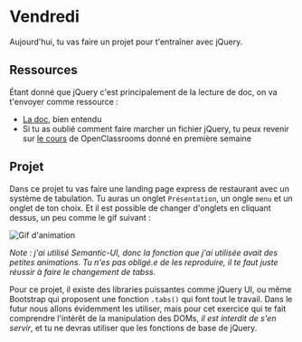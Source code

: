 # Vendredi
Aujourd'hui, tu vas faire un projet pour t'entraîner avec jQuery.

## Ressources
Étant donné que jQuery c'est principalement de la lecture de doc, on va t'envoyer comme ressource :

- [La doc](http://api.jquery.com/), bien entendu
- Si tu as oublié comment faire marcher un fichier jQuery, tu peux revenir sur [le cours](https://openclassrooms.com/courses/introduction-a-jquery-4) de OpenClassrooms donné en première semaine

## Projet
Dans ce projet tu vas faire une landing page express de restaurant avec un système de tabulation. Tu auras un onglet `Présentation`, un ongle `menu` et un onglet de ton choix. Et il est possible de changer d'onglets en cliquant dessus, un peu comme le gif suivant :

![Gif d'animation](https://github.com/TheHackingProject/thp-session-01/blob/master/05_JavaScript/semaine_08/08_25_VENDREDI/files/tabs.gif?raw=true)

_Note : j'ai utilisé Semantic-UI, donc la fonction que j'ai utilisée avait des petites animations. Tu n'es pas obligé.e de les reproduire, il te faut juste réussir à faire le changement de tabss._

Pour ce projet, il existe des libraries puissantes comme jQuery UI, ou même Bootstrap qui proposent une fonction `.tabs()` qui font tout le travail. Dans le futur nous allons évidemment les utiliser, mais pour cet exercice qui te fait comprendre l'intérêt de la manipulation des DOMs, *il est interdit de s'en servir*, et tu ne devras utiliser que les fonctions de base de jQuery.